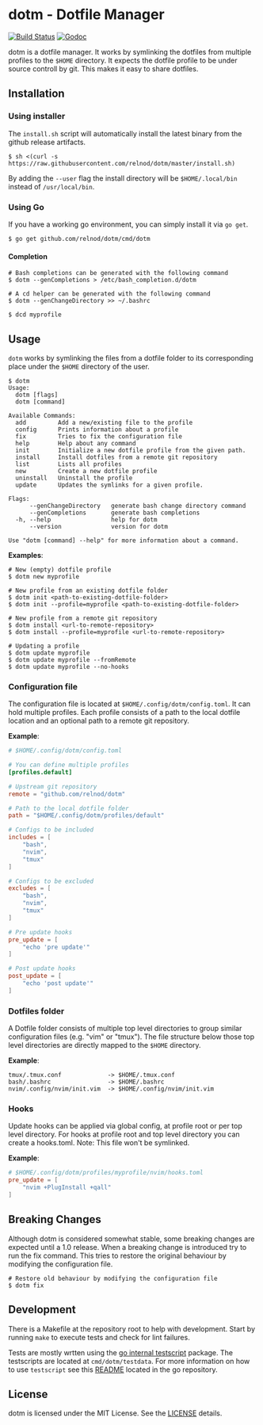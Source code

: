 # dotm - Dotfile Manager

[![Build Status](https://travis-ci.org/relnod/dotm.svg?branch=master)](https://travis-ci.org/relnod/dotm)
[![Godoc](https://godoc.org/github.com/relnod/dotm?status.svg)](https://godoc.org/github.com/relnod/dotm)

dotm is a dotfile manager. It works by symlinking the dotfiles from multiple
profiles to the `$HOME` directory. It expects the dotfile profile to be under
source controll by git. This makes it easy to share dotfiles.

## Installation

### Using installer

The `install.sh` script will automatically install the latest binary from the
github release artifacts.

```shell
$ sh <(curl -s https://raw.githubusercontent.com/relnod/dotm/master/install.sh)
```

By adding the `--user` flag the install directory will be `$HOME/.local/bin`
instead of `/usr/local/bin`.

### Using Go

If you have a working go environment, you can simply install it via `go get`.

```shell
$ go get github.com/relnod/dotm/cmd/dotm
```

#### Completion

```shell
# Bash completions can be generated with the following command
$ dotm --genCompletions > /etc/bash_completion.d/dotm

# A cd helper can be generated with the following command
$ dotm --genChangeDirectory >> ~/.bashrc

$ dcd myprofile
```

## Usage

`dotm` works by symlinking the files from a dotfile folder to its
corresponding place under the `$HOME` directory of the user.

```shell
$ dotm
Usage:
  dotm [flags]
  dotm [command]

Available Commands:
  add         Add a new/existing file to the profile
  config      Prints information about a profile
  fix         Tries to fix the configuration file
  help        Help about any command
  init        Initialize a new dotfile profile from the given path.
  install     Install dotfiles from a remote git repository
  list        Lists all profiles
  new         Create a new dotfile profile
  uninstall   Uninstall the profile
  update      Updates the symlinks for a given profile.

Flags:
      --genChangeDirectory   generate bash change directory command
      --genCompletions       generate bash completions
  -h, --help                 help for dotm
      --version              version for dotm

Use "dotm [command] --help" for more information about a command.
```

**Examples**:

```shell
# New (empty) dotfile profile
$ dotm new myprofile

# New profile from an existing dotfile folder
$ dotm init <path-to-existing-dotfile-folder>
$ dotm init --profile=myprofile <path-to-existing-dotfile-folder>

# New profile from a remote git repository
$ dotm install <url-to-remote-repository>
$ dotm install --profile=myprofile <url-to-remote-repository>

# Updating a profile
$ dotm update myprofile
$ dotm update myprofile --fromRemote
$ dotm update myprofile --no-hooks
```

### Configuration file

The configuration file is located at `$HOME/.config/dotm/config.toml`. It can
hold multiple profiles. Each profile consists of a path to the local dotfile
location and an optional path to a remote git repository.

**Example**:

```toml
# $HOME/.config/dotm/config.toml

# You can define multiple profiles
[profiles.default]

# Upstream git repository
remote = "github.com/relnod/dotm"

# Path to the local dotfile folder
path = "$HOME/.config/dotm/profiles/default"

# Configs to be included
includes = [
    "bash",
    "nvim",
    "tmux"
]

# Configs to be excluded
excludes = [
    "bash",
    "nvim",
    "tmux"
]

# Pre update hooks
pre_update = [
    "echo 'pre update'"
]

# Post update hooks
post_update = [
    "echo 'post update'"
]
```

### Dotfiles folder

A Dotfile folder consists of multiple top level directories to group similar
configuration files (e.g. "vim" or "tmux"). The file structure below those top
level directories are directly mapped to the `$HOME` directory.

**Example**:

```
tmux/.tmux.conf             -> $HOME/.tmux.conf
bash/.bashrc                -> $HOME/.bashrc
nvim/.config/nvim/init.vim  -> $HOME/.config/nvim/init.vim
```

### Hooks

Update hooks can be applied via global config, at profile root or per top level
directory. For hooks at profile root and top level directory you can create a
hooks.toml. Note: This file won't be symlinked.

**Example**:

```toml
# $HOME/.config/dotm/profiles/myprofile/nvim/hooks.toml
pre_update = [
    "nvim +PlugInstall +qall"
]
```

## Breaking Changes

Although dotm is considered somewhat stable, some breaking changes are expected
until a 1.0 release. When a breaking change is introduced try to run the fix
command. This tries to restore the original behaviour by modifying the
configuration file.

```shell
# Restore old behaviour by modifying the configuration file
$ dotm fix
```

## Development

There is a Makefile at the repository root to help with development. Start by
running `make` to execute tests and check for lint failures.

Tests are mostly wrtten using the [go internal testscript](https://github.com/rogpeppe/go-internal/tree/master/testscript)
package. The testscripts are located at `cmd/dotm/testdata`. For more
information on how to use `testscript` see this [README](https://github.com/golang/go/blob/master/src/cmd/go/testdata/script/README)
located in the go repository.

## License

dotm is licensed under the MIT License. See the [LICENSE](./LICENSE) details.
